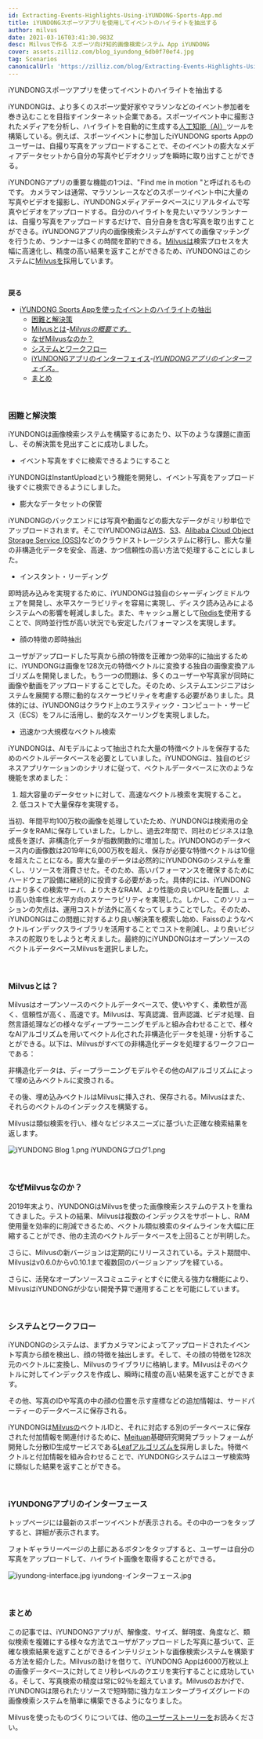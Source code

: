 ```yaml
---
id: Extracting-Events-Highlights-Using-iYUNDONG-Sports-App.md
title: iYUNDONGスポーツアプリを使用してイベントのハイライトを抽出する
author: milvus
date: 2021-03-16T03:41:30.983Z
desc: Milvusで作る スポーツ向け知的画像検索システム App iYUNDONG
cover: assets.zilliz.com/blog_iyundong_6db0f70ef4.jpg
tag: Scenarios
canonicalUrl: 'https://zilliz.com/blog/Extracting-Events-Highlights-Using-iYUNDONG-Sports-App'
---
```

<custom-h1>iYUNDONGスポーツアプリを使ってイベントのハイライトを抽出する</custom-h1><p>iYUNDONGは、より多くのスポーツ愛好家やマラソンなどのイベント参加者を巻き込むことを目指すインターネット企業である。スポーツイベント中に撮影されたメディアを分析し、ハイライトを自動的に生成する<a href="https://en.wikipedia.org/wiki/Artificial_intelligence">人工知能（AI）</a>ツールを構築している。例えば、スポーツイベントに参加したiYUNDONG sports Appのユーザーは、自撮り写真をアップロードすることで、そのイベントの膨大なメディアデータセットから自分の写真やビデオクリップを瞬時に取り出すことができる。</p>
<p>iYUNDONGアプリの重要な機能の1つは、"Find me in motion "と呼ばれるものです。  カメラマンは通常、マラソンレースなどのスポーツイベント中に大量の写真やビデオを撮影し、iYUNDONGメディアデータベースにリアルタイムで写真やビデオをアップロードする。自分のハイライトを見たいマラソンランナーは、自撮り写真をアップロードするだけで、自分自身を含む写真を取り出すことができる。iYUNDONGアプリ内の画像検索システムがすべての画像マッチングを行うため、ランナーは多くの時間を節約できる。<a href="https://milvus.io/">Milvusは</a>検索プロセスを大幅に高速化し、精度の高い結果を返すことができるため、iYUNDONGはこのシステムに<a href="https://milvus.io/">Milvusを</a>採用しています。</p>
<p><br/></p>
<p><strong>戻る</strong></p>
<ul>
<li><a href="#extracting-event-highlights-using-iyundong-sports-app">iYUNDONG Sports Appを使ったイベントのハイライトの抽出</a><ul>
<li><a href="#difficulties-and-solutions">困難と解決策</a></li>
<li><a href="#what-is-milvus">Milvusとは</a>-<a href="#an-overview-of-milvus"><em>Milvusの概要です。</em></a></li>
<li><a href="#why-milvus">なぜMilvusなのか？</a></li>
<li><a href="#system-and-workflow">システムとワークフロー</a></li>
<li><a href="#iyundong-app-interface">iYUNDONGアプリのインターフェイス</a>-<a href="#iyundong-app-interface-1"><em>iYUNDONGアプリのインターフェイス。</em></a></li>
<li><a href="#conclusion">まとめ</a></li>
</ul></li>
</ul>
<p><br/></p>
<h3 id="Difficulties-and-solutions" class="common-anchor-header">困難と解決策</h3><p>iYUNDONGは画像検索システムを構築するにあたり、以下のような課題に直面し、その解決策を見出すことに成功しました。</p>
<ul>
<li>イベント写真をすぐに検索できるようにすること</li>
</ul>
<p>iYUNDONGはInstantUploadという機能を開発し、イベント写真をアップロード後すぐに検索できるようにしました。</p>
<ul>
<li>膨大なデータセットの保管</li>
</ul>
<p>iYUNDONGのバックエンドには写真や動画などの膨大なデータがミリ秒単位でアップロードされます。そこでiYUNDONGは<a href="https://aws.amazon.com/">AWS</a>、<a href="https://aws.amazon.com/s3/?nc1=h_ls">S3</a>、<a href="https://www.alibabacloud.com/product/oss">Alibaba Cloud Object Storage Service (OSS)</a>などのクラウドストレージシステムに移行し、膨大な量の非構造化データを安全、高速、かつ信頼性の高い方法で処理することにしました。</p>
<ul>
<li>インスタント・リーディング</li>
</ul>
<p>即時読み込みを実現するために、iYUNDONGは独自のシャーディングミドルウェアを開発し、水平スケーラビリティを容易に実現し、ディスク読み込みによるシステムへの影響を軽減しました。また、キャッシュ層として<a href="https://redis.io/">Redisを</a>使用することで、同時並行性が高い状況でも安定したパフォーマンスを実現します。</p>
<ul>
<li>顔の特徴の即時抽出</li>
</ul>
<p>ユーザがアップロードした写真から顔の特徴を正確かつ効率的に抽出するために、iYUNDONGは画像を128次元の特徴ベクトルに変換する独自の画像変換アルゴリズムを開発しました。もう一つの問題は、多くのユーザーや写真家が同時に画像や動画をアップロードすることでした。そのため、システムエンジニアはシステムを展開する際に動的なスケーラビリティを考慮する必要がありました。具体的には、iYUNDONGはクラウド上のエラスティック・コンピュート・サービス（ECS）をフルに活用し、動的なスケーリングを実現しました。</p>
<ul>
<li>迅速かつ大規模なベクトル検索</li>
</ul>
<p>iYUNDONGは、AIモデルによって抽出された大量の特徴ベクトルを保存するためのベクトルデータベースを必要としていました。iYUNDONGは、独自のビジネスアプリケーションのシナリオに従って、ベクトルデータベースに次のような機能を求めました：</p>
<ol>
<li>超大容量のデータセットに対して、高速なベクトル検索を実現すること。</li>
<li>低コストで大量保存を実現する。</li>
</ol>
<p>当初、年間平均100万枚の画像を処理していたため、iYUNDONGは検索用の全データをRAMに保存していました。しかし、過去2年間で、同社のビジネスは急成長を遂げ、非構造化データが指数関数的に増加した。iYUNDONGのデータベース内の画像数は2019年に6,000万枚を超え、保存が必要な特徴ベクトルは10億を超えたことになる。膨大な量のデータは必然的にiYUNDONGのシステムを重くし、リソースを消費させた。そのため、高いパフォーマンスを確保するためにハードウェア設備に継続的に投資する必要があった。具体的には、iYUNDONGはより多くの検索サーバ、より大きなRAM、より性能の良いCPUを配置し、より高い効率性と水平方向のスケーラビリティを実現した。しかし、このソリューションの欠点は、運用コストが法外に高くなってしまうことでした。そのため、iYUNDONGはこの問題に対するより良い解決策を模索し始め、Faissのようなベクトルインデックスライブラリを活用することでコストを削減し、より良いビジネスの舵取りをしようと考えました。最終的にiYUNDONGはオープンソースのベクトルデータベースMilvusを選択しました。</p>
<p><br/></p>
<h3 id="What-is-Milvus" class="common-anchor-header">Milvusとは？</h3><p>Milvusはオープンソースのベクトルデータベースで、使いやすく、柔軟性が高く、信頼性が高く、高速です。Milvusは、写真認識、音声認識、ビデオ処理、自然言語処理などの様々なディープラーニングモデルと組み合わせることで、様々なAIアルゴリズムを用いてベクトル化された非構造化データを処理・分析することができる。以下は、Milvusがすべての非構造化データを処理するワークフローである：</p>
<p>非構造化データは、ディープラーニングモデルやその他のAIアルゴリズムによって埋め込みベクトルに変換される。</p>
<p>その後、埋め込みベクトルはMilvusに挿入され、保存される。Milvusはまた、それらのベクトルのインデックスを構築する。</p>
<p>Milvusは類似検索を行い、様々なビジネスニーズに基づいた正確な検索結果を返します。</p>
<p>
  
   <span class="img-wrapper"> <img translate="no" src="https://assets.zilliz.com/i_YUNDONG_Blog_1_d8abe065ae.png" alt="iYUNDONG Blog 1.png" class="doc-image" id="iyundong-blog-1.png" />
   </span> <span class="img-wrapper"> <span>iYUNDONGブログ1.png</span> </span></p>
<p><br/></p>
<h3 id="Why-Milvus" class="common-anchor-header">なぜMilvusなのか？</h3><p>2019年末より、iYUNDONGはMilvusを使った画像検索システムのテストを重ねてきました。テストの結果、Milvusは複数のインデックスをサポートし、RAM使用量を効率的に削減できるため、ベクトル類似検索のタイムラインを大幅に圧縮することができ、他の主流のベクトルデータベースを上回ることが判明した。</p>
<p>さらに、Milvusの新バージョンは定期的にリリースされている。テスト期間中、Milvusはv0.6.0からv0.10.1まで複数回のバージョンアップを経ている。</p>
<p>さらに、活発なオープンソースコミュニティとすぐに使える強力な機能により、MilvusはiYUNDONGが少ない開発予算で運用することを可能にしています。</p>
<p><br/></p>
<h3 id="System-and-Workflow" class="common-anchor-header">システムとワークフロー</h3><p>iYUNDONGのシステムは、まずカメラマンによってアップロードされたイベント写真から顔を検出し、顔の特徴を抽出します。そして、その顔の特徴を128次元のベクトルに変換し、Milvusのライブラリに格納します。Milvusはそのベクトルに対してインデックスを作成し、瞬時に精度の高い結果を返すことができます。</p>
<p>その他、写真のIDや写真の中の顔の位置を示す座標などの追加情報は、サードパーティーのデータベースに保存される。</p>
<p>iYUNDONGは<a href="https://about.meituan.com/en">Milvusの</a>ベクトルIDと、それに対応する別のデータベースに保存された付加情報を関連付けるために、<a href="https://about.meituan.com/en">Meituan</a>基礎研究開発プラットフォームが開発した分散ID生成サービスである<a href="https://github.com/Meituan-Dianping/Leaf">Leafアルゴリズムを</a>採用しました。特徴ベクトルと付加情報を組み合わせることで、iYUNDONGシステムはユーザ検索時に類似した結果を返すことができる。</p>
<p><br/></p>
<h3 id="iYUNDONG-App-Interface" class="common-anchor-header">iYUNDONGアプリのインターフェース</h3><p>トップページには最新のスポーツイベントが表示される。その中の一つをタップすると、詳細が表示されます。</p>
<p>フォトギャラリーページの上部にあるボタンをタップすると、ユーザーは自分の写真をアップロードして、ハイライト画像を取得することができる。</p>
<p>
  
   <span class="img-wrapper"> <img translate="no" src="https://assets.zilliz.com/iyundong_interface_3da684d206.jpg" alt="iyundong-interface.jpg" class="doc-image" id="iyundong-interface.jpg" />
   </span> <span class="img-wrapper"> <span>iyundong-インターフェース.jpg</span> </span></p>
<p><br/></p>
<h3 id="Conclusion" class="common-anchor-header">まとめ</h3><p>この記事では、iYUNDONGアプリが、解像度、サイズ、鮮明度、角度など、類似検索を複雑にする様々な方法でユーザがアップロードした写真に基づいて、正確な検索結果を返すことができるインテリジェントな画像検索システムを構築する方法を紹介した。Milvusの助けを借りて、iYUNDONG Appは6000万枚以上の画像データベースに対してミリ秒レベルのクエリを実行することに成功している。そして、写真検索の精度は常に92％を超えています。Milvusのおかげで、iYUNDONGは限られたリソースで短時間に強力なエンタープライズグレードの画像検索システムを簡単に構築できるようになりました。</p>
<p>Milvusを使ったものづくりについては、他の<a href="https://zilliz.com/user-stories">ユーザーストーリーを</a>お読みください。</p>
